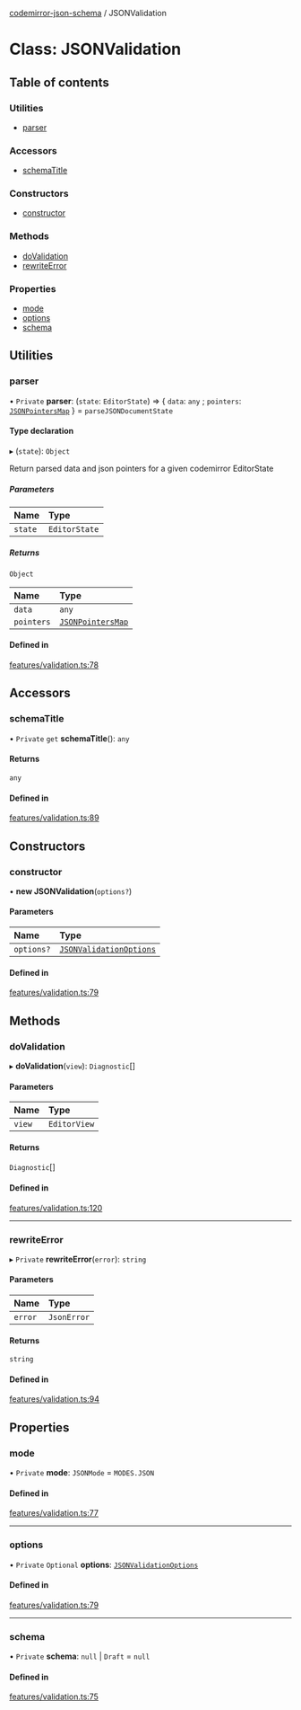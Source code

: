 [codemirror-json-schema](../README.md) / JSONValidation

# Class: JSONValidation

## Table of contents

### Utilities

- [parser](JSONValidation.md#parser)

### Accessors

- [schemaTitle](JSONValidation.md#schematitle)

### Constructors

- [constructor](JSONValidation.md#constructor)

### Methods

- [doValidation](JSONValidation.md#dovalidation)
- [rewriteError](JSONValidation.md#rewriteerror)

### Properties

- [mode](JSONValidation.md#mode)
- [options](JSONValidation.md#options)
- [schema](JSONValidation.md#schema)

## Utilities

### parser

• `Private` **parser**: (`state`: `EditorState`) => \{ `data`: `any` ; `pointers`: [`JSONPointersMap`](../README.md#jsonpointersmap) } = `parseJSONDocumentState`

#### Type declaration

▸ (`state`): `Object`

Return parsed data and json pointers for a given codemirror EditorState

##### Parameters

| Name    | Type          |
| :------ | :------------ |
| `state` | `EditorState` |

##### Returns

`Object`

| Name       | Type                                              |
| :--------- | :------------------------------------------------ |
| `data`     | `any`                                             |
| `pointers` | [`JSONPointersMap`](../README.md#jsonpointersmap) |

#### Defined in

[features/validation.ts:78](https://github.com/jsonnext/codemirror-json-schema/blob/2356a94/src/features/validation.ts#L78)

## Accessors

### schemaTitle

• `Private` `get` **schemaTitle**(): `any`

#### Returns

`any`

#### Defined in

[features/validation.ts:89](https://github.com/jsonnext/codemirror-json-schema/blob/2356a94/src/features/validation.ts#L89)

## Constructors

### constructor

• **new JSONValidation**(`options?`)

#### Parameters

| Name       | Type                                                              |
| :--------- | :---------------------------------------------------------------- |
| `options?` | [`JSONValidationOptions`](../interfaces/JSONValidationOptions.md) |

#### Defined in

[features/validation.ts:79](https://github.com/jsonnext/codemirror-json-schema/blob/2356a94/src/features/validation.ts#L79)

## Methods

### doValidation

▸ **doValidation**(`view`): `Diagnostic`[]

#### Parameters

| Name   | Type         |
| :----- | :----------- |
| `view` | `EditorView` |

#### Returns

`Diagnostic`[]

#### Defined in

[features/validation.ts:120](https://github.com/jsonnext/codemirror-json-schema/blob/2356a94/src/features/validation.ts#L120)

---

### rewriteError

▸ `Private` **rewriteError**(`error`): `string`

#### Parameters

| Name    | Type        |
| :------ | :---------- |
| `error` | `JsonError` |

#### Returns

`string`

#### Defined in

[features/validation.ts:94](https://github.com/jsonnext/codemirror-json-schema/blob/2356a94/src/features/validation.ts#L94)

## Properties

### mode

• `Private` **mode**: `JSONMode` = `MODES.JSON`

#### Defined in

[features/validation.ts:77](https://github.com/jsonnext/codemirror-json-schema/blob/2356a94/src/features/validation.ts#L77)

---

### options

• `Private` `Optional` **options**: [`JSONValidationOptions`](../interfaces/JSONValidationOptions.md)

#### Defined in

[features/validation.ts:79](https://github.com/jsonnext/codemirror-json-schema/blob/2356a94/src/features/validation.ts#L79)

---

### schema

• `Private` **schema**: `null` \| `Draft` = `null`

#### Defined in

[features/validation.ts:75](https://github.com/jsonnext/codemirror-json-schema/blob/2356a94/src/features/validation.ts#L75)
